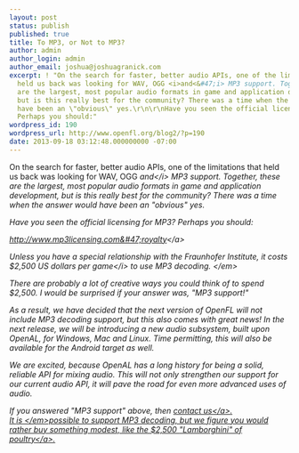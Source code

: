 ```yaml
---
layout: post
status: publish
published: true
title: To MP3, or Not to MP3?
author: admin
author_login: admin
author_email: joshua@joshuagranick.com
excerpt: ! "On the search for faster, better audio APIs, one of the limitations that
  held us back was looking for WAV, OGG <i>and<&#47;i> MP3 support. Together, these
  are the largest, most popular audio formats in game and application development,
  but is this really best for the community? There was a time when the answer would
  have been an \"obvious\" yes.\r\n\r\nHave you seen the official licensing for MP3?
  Perhaps you should:"
wordpress_id: 190
wordpress_url: http://www.openfl.org/blog2/?p=190
date: 2013-09-18 03:12:48.000000000 -07:00
---
```

On the search for faster, better audio APIs, one of the limitations that held us back was looking for WAV, OGG <i>and<&#47;i> MP3 support. Together, these are the largest, most popular audio formats in game and application development, but is this really best for the community? There was a time when the answer would have been an "obvious" yes.

Have you seen the official licensing for MP3? Perhaps you should:<a id="more"></a><a id="more-190"></a>

<a href="http:&#47;&#47;www.mp3licensing.com&#47;royalty" target="_blank">http:&#47;&#47;www.mp3licensing.com&#47;royalty<&#47;a>

Unless you have a special relationship with the&nbsp;Fraunhofer Institute, it costs $2,500 US dollars <i>per game<&#47;i>&nbsp;to use MP3 decoding.<em>
<&#47;em>

There are probably a lot of creative ways you could think of to spend $2,500. I would be surprised if your answer was, "MP3 support!"

As a result, we have decided that the next version of OpenFL will not include MP3 decoding support, but this also comes with great news! In the next release, we will be introducing a new audio subsystem, built upon OpenAL, for Windows, Mac and Linux. Time permitting, this will also be available for the Android target as well.

We are excited, because OpenAL has a long history for being a solid, reliable API for mixing audio. This will not only strengthen our support for our current audio API, it will pave the road for even more advanced uses of audio.

If you answered "MP3 support" above, then <a href="http:&#47;&#47;www.openfl.org&#47;contact" target="_blank">contact us<&#47;a>. It&nbsp;<em>is&nbsp;<&#47;em>possible to support MP3 decoding, but we figure you would rather buy something modest, like the $2,500&nbsp;<a href="http:&#47;&#47;finance.yahoo.com&#47;blogs&#47;daily-ticker&#47;rare-2-500-chicken-lamborghini-poultry-163825389.html" target="_blank">"Lamborghini" of poultry<&#47;a>.
